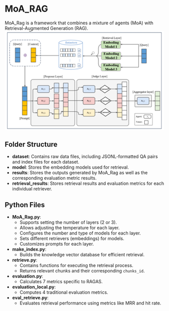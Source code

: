 # MoA_RAG
MoA_Rag is a framework that combines a mixture of agents (MoA) with Retrieval-Augmented Generation (RAG).
![Framework](framework.png)
## Folder Structure
- **dataset**: Contains raw data files, including JSONL-formatted QA pairs and index files for each dataset.
- **model**: Stores the embedding models used for retrieval.
- **results**: Stores the outputs generated by MoA_Rag as well as the corresponding evaluation metric results.
- **retrieval_results**: Stores retrieval results and evaluation metrics for each individual retriever.

## Python Files
- **MoA_Rag.py**: 
    - Supports setting the number of layers (2 or 3).
    - Allows adjusting the temperature for each layer.
    - Configures the number and type of models for each layer.
    - Sets different retrievers (embeddings) for models.
    - Customizes prompts for each layer.
- **make_index.py**: 
    - Builds the knowledge vector database for efficient retrieval.
- **retrieve.py**: 
    - Contains functions for executing the retrieval process.
    - Returns relevant chunks and their corresponding `chunks_id`.
- **evaluation.py**: 
    - Calculates 7 metrics specific to RAGAS.
- **evaluation_local.py**: 
    - Computes 4 traditional evaluation metrics.
- **eval_retrieve.py**: 
    - Evaluates retrieval performance using metrics like MRR and hit rate.
  

